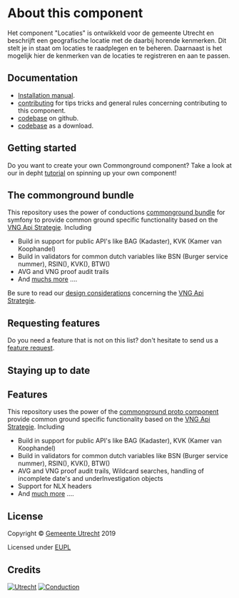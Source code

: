 # About this component

Het component "Locaties" is ontwikkeld voor de gemeente Utrecht en beschrijft een geografische locatie met de daarbij horende kenmerken. Dit stelt je in staat om locaties te raadplegen en te beheren. Daarnaast is het mogelijk hier de kenmerken van de locaties te registreren en aan te passen.

## Documentation

- [Installation manual](https://github.com/ConductionNL/locatiescomponent/blob/master/INSTALLATION.md).
- [contributing](https://github.com/ConductionNL/locatiescomponent/blob/master/CONTRIBUTING.md) for tips tricks and general rules concerning contributing to this component.
- [codebase](https://github.com/ConductionNL/locatiescomponent) on github.
- [codebase](https://github.com/ConductionNL/locatiescomponent/archive/master.zip) as a download.

Getting started
-------
Do you want to create your own Commonground component? Take a look at our in depht [tutorial](TUTORIAL.md) on spinning up your own component!

The commonground bundle
-------
This repository uses the power of conductions [commonground bundle](https://packagist.org/packages/conduction/commongroundbundle) for symfony to provide common ground specific functionality based on the [VNG Api Strategie](https://docs.geostandaarden.nl/api/API-Strategie/). Including  

* Build in support for public API's like BAG (Kadaster), KVK (Kamer van Koophandel)
* Build in validators for common dutch variables like BSN (Burger service nummer), RSIN(), KVK(), BTW()
* AVG and VNG proof audit trails
* And [muchs more](https://packagist.org/packages/conduction/commongroundbundle) .... 

Be sure to read our [design considerations](/design.md) concerning the [VNG Api Strategie](https://docs.geostandaarden.nl/api/API-Strategie/). 


Requesting features
-------
Do you need a feature that is not on this list? don't hesitate to send us a [feature request](https://github.com/ConductionNL/commonground-component/issues/new?assignees=&labels=&template=feature_request.md&title=).  

Staying up to date
-------

## Features
This repository uses the power of the [commonground proto component](https://github.com/ConductionNL/commonground-component) provide common ground specific functionality based on the [VNG Api Strategie](https://docs.geostandaarden.nl/api/API-Strategie/). Including  

* Build in support for public API's like BAG (Kadaster), KVK (Kamer van Koophandel)
* Build in validators for common dutch variables like BSN (Burger service nummer), RSIN(), KVK(), BTW()
* AVG and VNG proof audit trails, Wildcard searches, handling of incomplete date's and underInvestigation objects
* Support for NLX headers
* And [much more](https://github.com/ConductionNL/commonground-component) .... 

## License

Copyright &copy; [Gemeente Utrecht](https://www.utrecht.nl/)  2019 

Licensed under [EUPL](https://github.com/ConductionNL/locatiescomponent/blob/master/LICENSE.md)

## Credits

[![Utrecht](https://raw.githubusercontent.com/ConductionNL/locatiescomponent/master/resources/logo-utrecht.svg?sanitize=true "Utrecht")](https://www.utrecht.nl/)
[![Conduction](https://raw.githubusercontent.com/ConductionNL/locatiescomponent/master/resources/logo-conduction.svg?sanitize=true "Conduction")](https://www.conduction.nl/)



